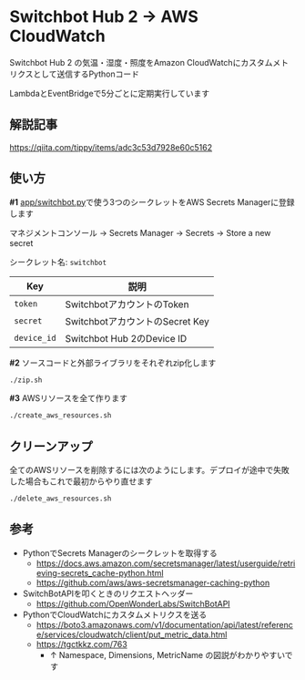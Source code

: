 # Switchbot Hub 2 -> AWS CloudWatch

Switchbot Hub 2 の気温・湿度・照度をAmazon CloudWatchにカスタムメトリクスとして送信するPythonコード

LambdaとEventBridgeで5分ごとに定期実行しています

## 解説記事

https://qiita.com/tippy/items/adc3c53d7928e60c5162

## 使い方

**#1** [app/switchbot.py](app/switchbot.py)で使う3つのシークレットをAWS Secrets Managerに登録します

マネジメントコンソール → Secrets Manager → Secrets → Store a new secret

シークレット名: `switchbot`

|Key|説明|
|---|---|
|`token`|SwitchbotアカウントのToken|
|`secret`|SwitchbotアカウントのSecret Key|
|`device_id`|Switchbot Hub 2のDevice ID|

**#2** ソースコードと外部ライブラリをそれぞれzip化します

```bash
./zip.sh
```

**#3** AWSリソースを全て作ります

```bash
./create_aws_resources.sh
```

## クリーンアップ

全てのAWSリソースを削除するには次のようにします。デプロイが途中で失敗した場合もこれで最初からやり直せます

```bash
./delete_aws_resources.sh
```

## 参考

- PythonでSecrets Managerのシークレットを取得する
  - https://docs.aws.amazon.com/secretsmanager/latest/userguide/retrieving-secrets_cache-python.html
  - https://github.com/aws/aws-secretsmanager-caching-python
- SwitchBotAPIを叩くときのリクエストヘッダー
  - https://github.com/OpenWonderLabs/SwitchBotAPI
- PythonでCloudWatchにカスタムメトリクスを送る
  - https://boto3.amazonaws.com/v1/documentation/api/latest/reference/services/cloudwatch/client/put_metric_data.html
  - https://tgctkkz.com/763
    - ↑ Namespace, Dimensions, MetricName の図説がわかりやすいです
